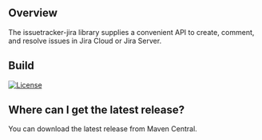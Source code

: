 ## Overview ##
The issuetracker-jira library supplies a convenient API to create, comment, and resolve issues in Jira Cloud or Jira Server.

## Build ##

[![License](https://img.shields.io/badge/License-Apache%202.0-blue.svg)](https://opensource.org/licenses/Apache-2.0)

## Where can I get the latest release? ##
You can download the latest release from Maven Central.
